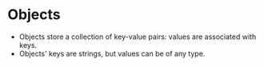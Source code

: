 # Objects

* Objects store a collection of key-value pairs: values are associated with keys.
* Objects' keys are strings, but values can be of any type.